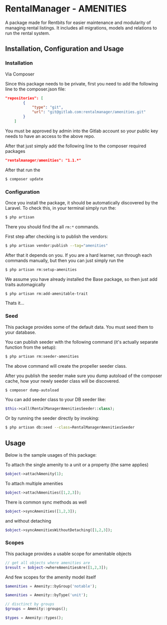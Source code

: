 # RentalManager - AMENITIES

A package made for Rentbits for easier maintenance and modularity of managing rental listings. 
It includes all migrations, models and relations to run the rental system.

## Installation, Configuration and Usage

### Installation

Via Composer

Since this package needs to be private, first you need to add the following line to the composer.json file:

``` json
"repositories": [
        {
            "type": "git",
            "url": "git@gitlab.com:rentalmanager/amenities.git"
        }
    ]
```

You must be approved by admin into the Gitlab account so your public key needs to have an access to the above repo.

After that just simply add the following line to the composer required packages

``` json
"rentalmanager/amenities": "1.1.*"
```

After that run the 

``` bash
$ composer update
```

### Configuration

Once you install the package, it should be automatically discovered by the Laravel. To check this, in your terminal simply run the:


``` bash
$ php artisan
```

There you should find the all `rm:*` commands.

First step after checking is to publish the vendors:

``` bash
$ php artisan vendor:publish --tag="amenities"
```

After that it depends on you. If you are a hard learner, run through each commands manually, but then
you can just simply run the

``` bash
$ php artisan rm:setup-amenities
```

We assume you have already installed the Base package, so then just add traits automagically

```bash
$ php artisan rm:add-amenitable-trait
```

Thats it...

### Seed

This package provides some of the default data. You must seed them to your database.

You can publish seeder with the following command (it's actually separate function from the setup):

``` bash
$ php artisan rm:seeder-amenities
```

The above command will create the propeller seeder class.

After you publish the seeder make sure you dump autoload of the composer cache, how your newly seeder class will be discovered.

``` bash
$ composer dump-autoload
```

You can add seeder class to your DB seeder like:

``` php
$this->call(RentalManagerAmenitiesSeeder::class);
```

Or by running the seeder directly by invoking:

``` bash
$ php artisan db:seed --class=RentalManagerAmenitiesSeeder 
```

## Usage

Below is the sample usages of this package:

To attach the single amenity to a unit or a property (the same applies)

```php 
$object->attachAmenity(1);
```

To attach multiple amenities

```php
$object->attachAmenities([1,2,3]);
```

There is common sync methods as well
```php
$object->syncAmenities([1,2,3]);
```

and without detaching

```php
$object->syncAmenitiesWithoutDetaching([1,2,3]);
```

### Scopes

This package provides a usable scope for amenitable objects

```php
// get all objects where amenities are
$result = $object->whereAmenitiesAre([1,2,3]);
```

And few scopes for the amenity model itself

```php
$amenities = Amenity::byGroup('notable');

$amenities = Amenity::byType('unit');

// disctinct by groups
$groups = Amenity::groups();

$types = Amenity::types();
```

